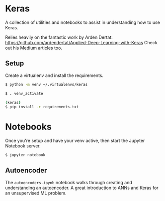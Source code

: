 # Keras
A collection of utilities and notebooks to assist in understanding how to use Keras. 

Relies heavily on the fantastic work by Arden Dertat: https://github.com/ardendertat/Applied-Deep-Learning-with-Keras 
Check out his Medium articles too.

## Setup
Create a virtualenv and install the requirements.

```bash
$ python -m venv ~/.virtualenvs/keras

$ . venv_activate

(keras)
$ pip install -r requirements.txt
```

# Notebooks
Once you're setup and have your venv active, then start the Jupyter Notebook server.

```bash
$ jupyter notebook
```

## Autoencoder
The `autoencoders.ipynb` notebook walks through creating and understanding an autoencoder. 
A great introduction to ANNs and Keras for an unsupervised ML problem.

